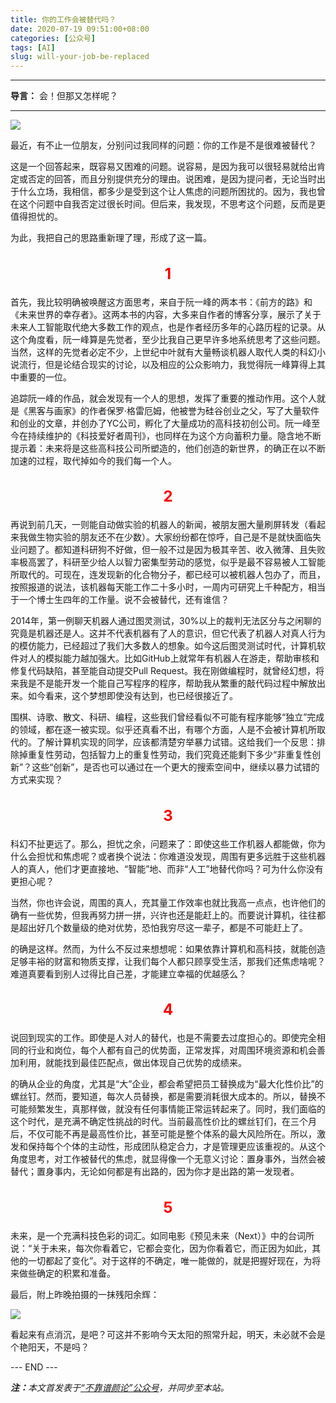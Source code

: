 ```yaml
---
title: 你的工作会被替代吗？
date: 2020-07-19 09:51:00+08:00
categories: [公众号]
tags: [AI]
slug: will-your-job-be-replaced
---
```


---

**导言：** 会！但那又怎样呢？

---

<img src="/uploads/2020/0719/keyboard.jpg" style="max-width:500px"/>

最近，有不止一位朋友，分别问过我同样的问题：你的工作是不是很难被替代？

这是一个回答起来，既容易又困难的问题。说容易，是因为我可以很轻易就给出肯定或否定的回答，而且分别提供充分的理由。说困难，是因为提问者，无论当时出于什么立场，我相信，都多少是受到这个让人焦虑的问题所困扰的。因为，我也曾在这个问题中自我否定过很长时间。但后来，我发现，不思考这个问题，反而是更值得担忧的。

为此，我把自己的思路重新理了理，形成了这一篇。

<h2 style="text-align:center;color:red;font-size:24px">1</h2>

首先，我比较明确被唤醒这方面思考，来自于阮一峰的两本书：《前方的路》和《未来世界的幸存者》。这两本书的内容，大多来自作者的博客分享，展示了关于未来人工智能取代绝大多数工作的观点，也是作者经历多年的心路历程的记录。从这个角度看，阮一峰算是先觉者，至少比我自己更早许多地系统思考了这些问题。当然，这样的先觉者必定不少，上世纪中叶就有大量畅谈机器人取代人类的科幻小说流行，但是论结合现实的讨论，以及相应的公众影响力，我觉得阮一峰算得上其中重要的一位。

追踪阮一峰的作品，就会发现有一个人的思想，发挥了重要的推动作用。这个人就是《黑客与画家》的作者保罗·格雷厄姆，他被誉为硅谷创业之父，写了大量软件和创业的文章，并创办了YC公司，孵化了大量成功的高科技初创公司。阮一峰至今在持续维护的《科技爱好者周刊》，也同样在为这个方向蓄积力量。隐含地不断提示着：未来将是这些高科技公司所塑造的，他们创造的新世界，的确正在以不断加速的过程，取代掉如今的我们每一个人。

<h2 style="text-align:center;color:red;font-size:24px">2</h2>

再说到前几天，一则能自动做实验的机器人的新闻，被朋友圈大量刷屏转发（看起来我做生物实验的朋友还不在少数）。大家纷纷都在惊呼，自己是不是就快面临失业问题了。都知道科研狗不好做，但一般不过是因为极其辛苦、收入微薄、且失败率极高罢了，科研至少给人以智力密集型劳动的感觉，似乎是最不容易被人工智能所取代的。可现在，连发现新的化合物分子，都已经可以被机器人包办了，而且，按照报道的说法，该机器每天能工作二十多小时，一周内可研究上千种配方，相当于一个博士生四年的工作量。说不会被替代，还有谁信？

2014年，第一例聊天机器人通过图灵测试，30%以上的裁判无法区分与之闲聊的究竟是机器还是人。这并不代表机器有了人的意识，但它代表了机器人对真人行为的模仿能力，已经超过了我们大多数人的想象。如今这后图灵测试时代，计算机软件对人的模拟能力越加强大。比如GitHub上就常年有机器人在游走，帮助审核和修复代码缺陷，甚至能自动提交Pull Request。我在刚做编程时，就曾经幻想，将来我是不是能开发一个能自己写程序的程序，帮助我从繁重的敲代码过程中解放出来。如今看来，这个梦想即使没有达到，也已经很接近了。

围棋、诗歌、散文、科研、编程，这些我们曾经看似不可能有程序能够“独立”完成的领域，都在逐一被实现。似乎还真看不出，有哪个方面，人是不会被计算机所取代的。了解计算机实现的同学，应该都清楚穷举暴力试错。这给我们一个反思：排除掉重复性劳动，包括智力上的重复性劳动，我们究竟还能剩下多少“非重复性创新”？这些“创新”，是否也可以通过在一个更大的搜索空间中，继续以暴力试错的方式来实现？

<h2 style="text-align:center;color:red;font-size:24px">3</h2>

科幻不扯更远了。那么，担忧之余，问题来了：即使这些工作机器人都能做，你为什么会担忧和焦虑呢？或者换个说法：你难道没发现，周围有更多远胜于这些机器人的真人，他们才更直接地、“智能”地、而非“人工”地替代你吗？可为什么你没有更担心呢？

当然，你也许会说，周围的真人，充其量工作效率也就比我高一点点，也许他们的确有一些优势，但我再努力拼一拼，兴许也还是能赶上的。而要说计算机，往往都是超出好几个数量级的绝对优势，恐怕我穷尽这一辈子，都是不可能赶上了。

的确是这样。然而，为什么不反过来想想呢：如果依靠计算机和高科技，就能创造足够丰裕的财富和物质支撑，让我们每个人都只顾享受生活，那我们还焦虑啥呢？难道真要看到别人过得比自己差，才能建立幸福的优越感么？

<h2 style="text-align:center;color:red;font-size:24px">4</h2>

说回到现实的工作。即使是人对人的替代，也是不需要去过度担心的。即使完全相同的行业和岗位，每个人都有自己的优势面，正常发挥，对周围环境资源和机会善加利用，就能找到最佳匹配点，做出体现自己优势的成绩来。

的确从企业的角度，尤其是“大”企业，都会希望把员工替换成为“最大化性价比”的螺丝钉。然而，要知道，每次人员替换，都是需要消耗很大成本的。所以，替换不可能频繁发生，真那样做，就没有任何事情能正常运转起来了。同时，我们面临的这个时代，是充满不确定性挑战的时代。当前最高性价比的螺丝钉们，在三个月后，不仅可能不再是最高性价比，甚至可能是整个体系的最大风险所在。所以，激发和保持每个个体的主动性，形成团队稳定合力，才是管理更应该重视的。从这个角度思考，对工作被替代的焦虑，就显得像一个无意义讨论：置身事外，当然会被替代；置身事内，无论如何都是有出路的，因为你才是出路的第一发现者。

<h2 style="text-align:center;color:red;font-size:24px">5</h2>

未来，是一个充满科技色彩的词汇。如同电影《预见未来（Next）》中的台词所说：“关于未来，每次你看着它，它都会变化，因为你看着它，而正因为如此，其他的一切都起了变化”。对于这样的不确定，唯一能做的，就是把握好现在，为将来做些确定的积累和准备。

最后，附上昨晚拍摄的一抹残阳余辉：

<img src="/uploads/2020/0719/river-view.jpg" style="max-width:500px"/>

看起来有点消沉，是吧？可这并不影响今天太阳的照常升起，明天，未必就不会是个艳阳天，不是吗？

<div class="p-5 text-center">--- END ---</div>

<i><b>注：</b>本文首发表于[“不靠谱颜论”公众号](https://mp.weixin.qq.com/s/UrffeZuRKc7FrBwK4ltfSQ)，并同步至本站。</i>
